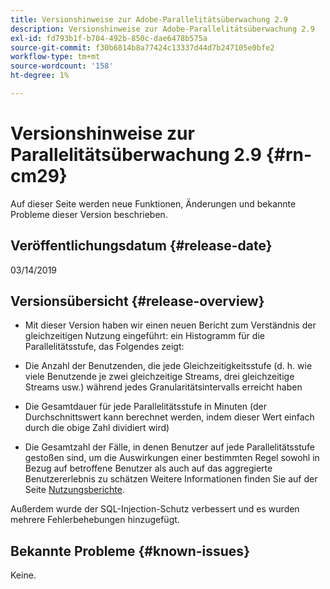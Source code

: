 ```yaml
---
title: Versionshinweise zur Adobe-Parallelitätsüberwachung 2.9
description: Versionshinweise zur Adobe-Parallelitätsüberwachung 2.9
exl-id: fd793b1f-b704-492b-850c-dae6478b575a
source-git-commit: f30b6814b8a77424c13337d44d7b247105e0bfe2
workflow-type: tm+mt
source-wordcount: '158'
ht-degree: 1%

---
```


# Versionshinweise zur Parallelitätsüberwachung 2.9 {#rn-cm29}

Auf dieser Seite werden neue Funktionen, Änderungen und bekannte Probleme dieser Version beschrieben.

## Veröffentlichungsdatum {#release-date}

03/14/2019


## Versionsübersicht {#release-overview}

* Mit dieser Version haben wir einen neuen Bericht zum Verständnis der gleichzeitigen Nutzung eingeführt: ein Histogramm für die Parallelitätsstufe, das Folgendes zeigt:

* Die Anzahl der Benutzenden, die jede Gleichzeitigkeitsstufe (d. h. wie viele Benutzende je zwei gleichzeitige Streams, drei gleichzeitige Streams usw.) während jedes Granularitätsintervalls erreicht haben
* Die Gesamtdauer für jede Parallelitätsstufe in Minuten (der Durchschnittswert kann berechnet werden, indem dieser Wert einfach durch die obige Zahl dividiert wird)
* Die Gesamtzahl der Fälle, in denen Benutzer auf jede Parallelitätsstufe gestoßen sind, um die Auswirkungen einer bestimmten Regel sowohl in Bezug auf betroffene Benutzer als auch auf das aggregierte Benutzererlebnis zu schätzen
Weitere Informationen finden Sie auf der Seite [Nutzungsberichte](/help/concurrency-monitoring/cm-usage-reports.md).

Außerdem wurde der SQL-Injection-Schutz verbessert und es wurden mehrere Fehlerbehebungen hinzugefügt.

## Bekannte Probleme {#known-issues}

Keine.
